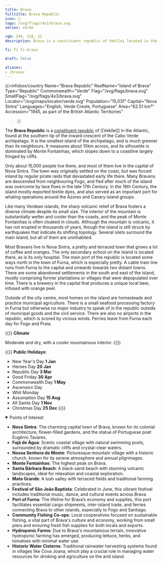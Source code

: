 ```yaml
---
title: Brava
fulltitle: Brava Republic
icon: 🌳
logo: /svg/flags/4x3/brava.svg
series: verde

rgb: 244, 118, 12
description: Brava is a constituent republic of Vekllei located in the Cabo Verde archipelago off the coast of West Africa.

fi: fi fi-brava

draft: false

aliases:
- /brava/
---
```

{{<infobox/country
	 Name="Brava Republic"
	 RealName="Island of Brava"
	 Type="Republic"
	 Commonwealth="Verde"
	 Flag="/svg/flags/brava.svg"
	 SmallFlag="/svg/flags/4x3/brava.svg"
	 Locator="/svg/maps/locator/verde.svg"
	 Population="15,031"
	 Capital="Nova Sintra"
	 Languages="English, Verde Creole, Portuguese"
	 Area="62.51 km²"
	 Accession="1945, as part of the British Atlantic Territories"
 >}}

The <span class="fi fi-brava"></span> **Brava Republic** is a [constituent republic](/republics/) of [[Vekllei]] in the Atlantic, found at the southern tip of the inward crescent of the Cabo Verde archipelago. It is the smallest island of the archipelago, and is much greener than its neighbours. It measures about 10km across, and its silhouette is dominated by Monte Fontainhas, which slopes down to a coastline largely fringed by cliffs.

Only about 15,000 people live there, and most of them live in the capital of Nova Sintra. The town was originally settled on the coast, but was forced inland by regular pirate raids that devastated early life there. Many Bravans are descended from neighbouring Fogo, and fled after much of the island was overcome by lava floes in the late 17th Century. In the 18th Century, the island mostly exported textile dyes, and also served as an important port for whaling operations around the Azores and Canary island groups.

Like many Verdean islands, the sharp volcanic relief of Brava fosters a diverse climate despite its small size. The interior of the mountain is substantially wetter and cooler than the coasts, and the peak of Monte Fontainhas is often cloaked in clouds. Although the mountain is volcanic, it has not erupted in thousands of years, though the island is still struck by earthquakes that indicate its shifting topology. Several islets surround the main island, but all of them are uninhabited.

Most Bravans live in Nova Sintra, a pretty and terraced town that grows a lot of coffee and oranges. The only secondary school on the island is located there, as is its only hospital. The main port of the republic is located some ways north in the town of Furna, which is especially pretty. A cable tram line runs from Furna to the capital and onwards towards two distant towns. There are some abandoned settlements in the south and east of the island, mostly comprising former plantations or villages that were depopulated over time. There is a brewery in the capital that produces a unique local beer, infused with orange peel.

Outside of the city centre, most homes on the island are homesteads and practice municipal agriculture. There is a small seafood processing factory in Furna but otherwise no major industry to speak of in the republic outside of municipal goods and the civil service. There are also no airports in the republic, which is scored by vicious winds. Ferries leave from Furna each day for Fogo and Praia.

{{<note table>}}
**Climate**

Moderate and dry, with a cooler mountainous interior.
{{</note>}}

{{<note table>}}
**Public Holidays**:

* New Year's Day **1 Jan**
* Heroes Day **20 Jan**
* Republic Day **3 Mar**
* Good Friday **30 Apr**
* Commonwealth Day **1 May**
* Ascension Day
* Whit Monday
* Assumption Day **15 Aug**
* All Saints Day **1 Nov**
* Christmas Day **25 Dec**
{{</note>}}

<details open>
<summary>Points of Interest</summary>

- **Nova Sintra**: The charming capital town of Brava, known for its colonial architecture, flower-filled gardens, and the statue of Portuguese poet Eugénio Tavares.
- **Fajã de Água**: Scenic coastal village with natural swimming pools, surrounded by dramatic cliffs and crystal-clear waters.
- **Nossa Senhora do Monte**: Picturesque mountain village with a historic church, known for its serene atmosphere and annual pilgrimages.
- **Monte Fontainhas**: The highest peak on Brava.
- **Santa Bárbara Beach**: A black-sand beach with stunning volcanic landscapes, ideal for relaxation and coastal exploration.
- **Mato Grande**: A lush valley with terraced fields and traditional farming practices.
- **Festival of São João Baptista**: Celebrated in June, this vibrant festival includes traditional music, dance, and cultural events across Brava.
- **Port of Furna**: The lifeline for Brava’s economy and supplies, this port facilitates essential cargo shipments, inter-island trade, and ferries connecting Brava to other islands, especially to Fogo and Santiago.
- **Community Fishing Co-ops**: Local cooperatives focused on sustainable fishing, a vital part of Brava's culture and economy, working from small piers and ensuring fresh fish supplies for both locals and exports.
- **Hydroponic Farms**: Due to Brava's mountainous terrain, innovative hydroponic farming has emerged, producing lettuce, herbs, and tomatoes with minimal water use.
- **Historic Water Cisterns**: Traditional rainwater harvesting systems found in villages like Cova Joana, which play a crucial role in managing water resources for drinking and agriculture on the arid island.
</details>

